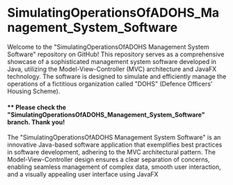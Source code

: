 # SimulatingOperationsOfADOHS_Management_System_Software
Welcome to the "SimulatingOperationsOfADOHS Management System Software" repository on GitHub! This repository serves as a comprehensive showcase of a sophisticated management system software developed in Java, utilizing the Model-View-Controller (MVC) architecture and JavaFX technology. The software is designed to simulate and efficiently manage the operations of a fictitious organization called "DOHS" (Defence Officers' Housing Scheme).

#### ** Please check the "SimulatingOperationsOfADOHS_Management_System_Software" branch. Thank you!

The "SimulatingOperationsOfADOHS Management System Software" is an innovative Java-based software application that exemplifies best practices in software development, adhering to the MVC architectural pattern. The Model-View-Controller design ensures a clear separation of concerns, enabling seamless management of complex data, smooth user interaction, and a visually appealing user interface using JavaFX
